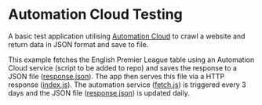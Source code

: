 # Automation Cloud Testing
A basic test application utilising  [Automation Cloud](https://automation.cloud) to crawl a website and return data in JSON format and save to file. 

This example fetches the English Premier League table using an Automation Cloud service (script to be added to repo) and saves the response to a JSON file ([response.json](https://github.com/crozuk/Automation-Cloud-Testing/blob/master/response.json)). The app then serves this file via a HTTP response ([index.js](https://github.com/crozuk/Automation-Cloud-Testing/blob/master/index.js)). The automation service ([fetch.js](https://github.com/crozuk/Automation-Cloud-Testing/blob/master/fetch.js)) is triggered every 3 days and the JSON file ([response.json](https://github.com/crozuk/Automation-Cloud-Testing/blob/master/response.json)) is updated daily.